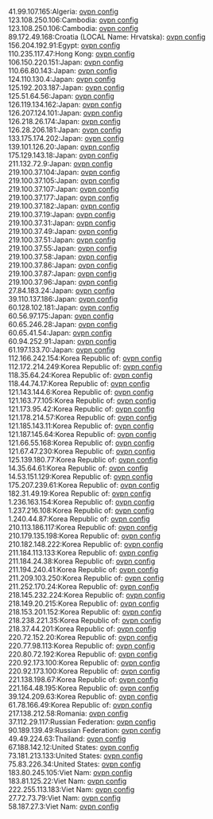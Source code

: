 41.99.107.165:Algeria: [ovpn config](vpn/41_99_107_165.ovpn)  
123.108.250.106:Cambodia: [ovpn config](vpn/123_108_250_106.ovpn)  
123.108.250.106:Cambodia: [ovpn config](vpn/123_108_250_106.ovpn)  
89.172.49.168:Croatia (LOCAL Name: Hrvatska): [ovpn config](vpn/89_172_49_168.ovpn)  
156.204.192.91:Egypt: [ovpn config](vpn/156_204_192_91.ovpn)  
110.235.117.47:Hong Kong: [ovpn config](vpn/110_235_117_47.ovpn)  
106.150.220.151:Japan: [ovpn config](vpn/106_150_220_151.ovpn)  
110.66.80.143:Japan: [ovpn config](vpn/110_66_80_143.ovpn)  
124.110.130.4:Japan: [ovpn config](vpn/124_110_130_4.ovpn)  
125.192.203.187:Japan: [ovpn config](vpn/125_192_203_187.ovpn)  
125.51.64.56:Japan: [ovpn config](vpn/125_51_64_56.ovpn)  
126.119.134.162:Japan: [ovpn config](vpn/126_119_134_162.ovpn)  
126.207.124.101:Japan: [ovpn config](vpn/126_207_124_101.ovpn)  
126.218.26.174:Japan: [ovpn config](vpn/126_218_26_174.ovpn)  
126.28.206.181:Japan: [ovpn config](vpn/126_28_206_181.ovpn)  
133.175.174.202:Japan: [ovpn config](vpn/133_175_174_202.ovpn)  
139.101.126.20:Japan: [ovpn config](vpn/139_101_126_20.ovpn)  
175.129.143.18:Japan: [ovpn config](vpn/175_129_143_18.ovpn)  
211.132.72.9:Japan: [ovpn config](vpn/211_132_72_9.ovpn)  
219.100.37.104:Japan: [ovpn config](vpn/219_100_37_104.ovpn)  
219.100.37.105:Japan: [ovpn config](vpn/219_100_37_105.ovpn)  
219.100.37.107:Japan: [ovpn config](vpn/219_100_37_107.ovpn)  
219.100.37.177:Japan: [ovpn config](vpn/219_100_37_177.ovpn)  
219.100.37.182:Japan: [ovpn config](vpn/219_100_37_182.ovpn)  
219.100.37.19:Japan: [ovpn config](vpn/219_100_37_19.ovpn)  
219.100.37.31:Japan: [ovpn config](vpn/219_100_37_31.ovpn)  
219.100.37.49:Japan: [ovpn config](vpn/219_100_37_49.ovpn)  
219.100.37.51:Japan: [ovpn config](vpn/219_100_37_51.ovpn)  
219.100.37.55:Japan: [ovpn config](vpn/219_100_37_55.ovpn)  
219.100.37.58:Japan: [ovpn config](vpn/219_100_37_58.ovpn)  
219.100.37.86:Japan: [ovpn config](vpn/219_100_37_86.ovpn)  
219.100.37.87:Japan: [ovpn config](vpn/219_100_37_87.ovpn)  
219.100.37.96:Japan: [ovpn config](vpn/219_100_37_96.ovpn)  
27.84.183.24:Japan: [ovpn config](vpn/27_84_183_24.ovpn)  
39.110.137.186:Japan: [ovpn config](vpn/39_110_137_186.ovpn)  
60.128.102.181:Japan: [ovpn config](vpn/60_128_102_181.ovpn)  
60.56.97.175:Japan: [ovpn config](vpn/60_56_97_175.ovpn)  
60.65.246.28:Japan: [ovpn config](vpn/60_65_246_28.ovpn)  
60.65.41.54:Japan: [ovpn config](vpn/60_65_41_54.ovpn)  
60.94.252.91:Japan: [ovpn config](vpn/60_94_252_91.ovpn)  
61.197.133.70:Japan: [ovpn config](vpn/61_197_133_70.ovpn)  
112.166.242.154:Korea Republic of: [ovpn config](vpn/112_166_242_154.ovpn)  
112.172.214.249:Korea Republic of: [ovpn config](vpn/112_172_214_249.ovpn)  
118.35.64.24:Korea Republic of: [ovpn config](vpn/118_35_64_24.ovpn)  
118.44.74.17:Korea Republic of: [ovpn config](vpn/118_44_74_17.ovpn)  
121.143.144.6:Korea Republic of: [ovpn config](vpn/121_143_144_6.ovpn)  
121.163.77.105:Korea Republic of: [ovpn config](vpn/121_163_77_105.ovpn)  
121.173.95.42:Korea Republic of: [ovpn config](vpn/121_173_95_42.ovpn)  
121.178.214.57:Korea Republic of: [ovpn config](vpn/121_178_214_57.ovpn)  
121.185.143.11:Korea Republic of: [ovpn config](vpn/121_185_143_11.ovpn)  
121.187.145.64:Korea Republic of: [ovpn config](vpn/121_187_145_64.ovpn)  
121.66.55.168:Korea Republic of: [ovpn config](vpn/121_66_55_168.ovpn)  
121.67.47.230:Korea Republic of: [ovpn config](vpn/121_67_47_230.ovpn)  
125.139.180.77:Korea Republic of: [ovpn config](vpn/125_139_180_77.ovpn)  
14.35.64.61:Korea Republic of: [ovpn config](vpn/14_35_64_61.ovpn)  
14.53.151.129:Korea Republic of: [ovpn config](vpn/14_53_151_129.ovpn)  
175.207.239.61:Korea Republic of: [ovpn config](vpn/175_207_239_61.ovpn)  
182.31.49.19:Korea Republic of: [ovpn config](vpn/182_31_49_19.ovpn)  
1.236.163.154:Korea Republic of: [ovpn config](vpn/1_236_163_154.ovpn)  
1.237.216.108:Korea Republic of: [ovpn config](vpn/1_237_216_108.ovpn)  
1.240.44.87:Korea Republic of: [ovpn config](vpn/1_240_44_87.ovpn)  
210.113.186.117:Korea Republic of: [ovpn config](vpn/210_113_186_117.ovpn)  
210.179.135.198:Korea Republic of: [ovpn config](vpn/210_179_135_198.ovpn)  
210.182.148.222:Korea Republic of: [ovpn config](vpn/210_182_148_222.ovpn)  
211.184.113.133:Korea Republic of: [ovpn config](vpn/211_184_113_133.ovpn)  
211.184.24.38:Korea Republic of: [ovpn config](vpn/211_184_24_38.ovpn)  
211.194.240.41:Korea Republic of: [ovpn config](vpn/211_194_240_41.ovpn)  
211.209.103.250:Korea Republic of: [ovpn config](vpn/211_209_103_250.ovpn)  
211.252.170.24:Korea Republic of: [ovpn config](vpn/211_252_170_24.ovpn)  
218.145.232.224:Korea Republic of: [ovpn config](vpn/218_145_232_224.ovpn)  
218.149.20.215:Korea Republic of: [ovpn config](vpn/218_149_20_215.ovpn)  
218.153.201.152:Korea Republic of: [ovpn config](vpn/218_153_201_152.ovpn)  
218.238.221.35:Korea Republic of: [ovpn config](vpn/218_238_221_35.ovpn)  
218.37.44.201:Korea Republic of: [ovpn config](vpn/218_37_44_201.ovpn)  
220.72.152.20:Korea Republic of: [ovpn config](vpn/220_72_152_20.ovpn)  
220.77.98.113:Korea Republic of: [ovpn config](vpn/220_77_98_113.ovpn)  
220.80.72.192:Korea Republic of: [ovpn config](vpn/220_80_72_192.ovpn)  
220.92.173.100:Korea Republic of: [ovpn config](vpn/220_92_173_100.ovpn)  
220.92.173.100:Korea Republic of: [ovpn config](vpn/220_92_173_100.ovpn)  
221.138.198.67:Korea Republic of: [ovpn config](vpn/221_138_198_67.ovpn)  
221.164.48.195:Korea Republic of: [ovpn config](vpn/221_164_48_195.ovpn)  
39.124.209.63:Korea Republic of: [ovpn config](vpn/39_124_209_63.ovpn)  
61.78.166.49:Korea Republic of: [ovpn config](vpn/61_78_166_49.ovpn)  
217.138.212.58:Romania: [ovpn config](vpn/217_138_212_58.ovpn)  
37.112.29.117:Russian Federation: [ovpn config](vpn/37_112_29_117.ovpn)  
90.189.139.49:Russian Federation: [ovpn config](vpn/90_189_139_49.ovpn)  
49.49.224.63:Thailand: [ovpn config](vpn/49_49_224_63.ovpn)  
67.188.142.12:United States: [ovpn config](vpn/67_188_142_12.ovpn)  
73.181.213.133:United States: [ovpn config](vpn/73_181_213_133.ovpn)  
75.83.226.34:United States: [ovpn config](vpn/75_83_226_34.ovpn)  
183.80.245.105:Viet Nam: [ovpn config](vpn/183_80_245_105.ovpn)  
183.81.125.22:Viet Nam: [ovpn config](vpn/183_81_125_22.ovpn)  
222.255.113.183:Viet Nam: [ovpn config](vpn/222_255_113_183.ovpn)  
27.72.73.79:Viet Nam: [ovpn config](vpn/27_72_73_79.ovpn)  
58.187.27.3:Viet Nam: [ovpn config](vpn/58_187_27_3.ovpn)  
